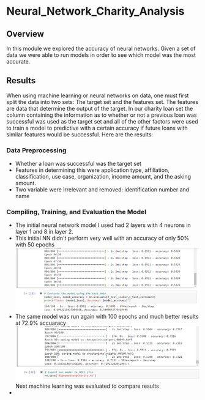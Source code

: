 # Neural_Network_Charity_Analysis
## Overview
In this module we explored the accuracy of neural networks. Given a set of data we were able to run models in order to see which model was the most accurate. 
## Results
When using machine learning or neural networks on data, one must first split the data into two sets: The target set and the features set. The features are data that determine the output of the target. In our charity loan set the column containing the information as to whether or not a previous loan was successful was used as the target set and all of the other factors were used to train a model to predictive with a certain accuracy if future loans with similar features would be successful. Here are the results:
### Data Preprocessing
- Whether a loan was successful was the target set
- Features in determining this were application type, affiliation, classification, use case, organization, income amount, and the asking amount. 
- Two variable were irrelevant and removed: identification number and name
### Compiling, Training, and Evaluation the Model
- The initial neural network model I used had 2 layers with 4 neurons in layer 1 and 8 in layer 2. 
- This initial NN didn't perform very well with an accuracy of only 50% with 50 epochs
![](https://github.com/ryanstaudhammer/Neural_Network_Charity_Analysis/blob/main/Resources/1stModel.png)
- The same model was run again with 100 epochs and much better results at 72.9% accuaracy
![](https://github.com/ryanstaudhammer/Neural_Network_Charity_Analysis/blob/main/Resources/2ndModel.png)
Next machine learning was evaluated to compare results
- 
